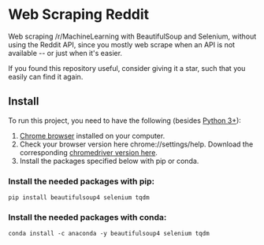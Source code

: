 # Web Scraping Reddit
Web scraping /r/MachineLearning with BeautifulSoup and Selenium, without using the Reddit API, since you mostly web scrape when an API is not available -- or just when it's easier.

If you found this repository useful, consider giving it a star, such that you easily can find it again.

## Install

To run this project, you need to have the following (besides [Python 3+](https://www.python.org/downloads/)):

1. [Chrome browser](https://www.google.com/chrome/) installed on your computer.
2. Check your browser version here chrome://settings/help. Download the corresponding [chromedriver version here](https://chromedriver.chromium.org/downloads).
3. Install the packages specified below with pip or conda.

### Install the needed packages with pip:

```
pip install beautifulsoup4 selenium tqdm
```

### Install the needed packages with conda:

```
conda install -c anaconda -y beautifulsoup4 selenium tqdm
```